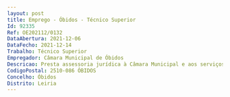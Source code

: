```yaml
--- 
layout: post
title: Emprego - Óbidos - Técnico Superior
Id: 92335
Ref: OE202112/0132
DataAbertura: 2021-12-06
DataFecho: 2021-12-14
Trabalho: Técnico Superior
Empregador: Câmara Municipal de Óbidos
Descricao: Presta assessoria jurídica à Câmara Municipal e aos serviços municipais  elaborar estudos, pareceres e informações de natureza jurídica nomeadamente nas diferentes áreas funcionais dos serviços do Município  assegura e fomenta o aperfeiçoamento técnico jurídico dos atos administrativos  instruí e colabora na instrução de processos administrativos  acompanha a publicação de diplomas legais sobre diversas matérias essenciais à gestão municipal, analisa o seu impacto na atividade do Município e divulga os pelos serviços  colabora na elaboração, alteração, ou revogação de normas, posturas e regulamentos municipais  assegura a elaboração de informações e normas de carácter administrativo, visando a implementação de medidas de modernização administrativa na prestação de serviços aos munícipes  controlo e revisão de planos de gestão de riscos de corrupção e infrações conexas  intervém, quando solicitado, em quaisquer processos disciplinares, sindicancias, inquéritos ou averiguações. Assegurar a instrução dos processos de contraordenação instaurados pelos diferentes serviços do município  acompanhar os processos de impugnação de contra ordenação.
CodigoPostal: 2510-086 ÓBIDOS
Concelho: Óbidos
Distrito: Leiria
--- 
```

